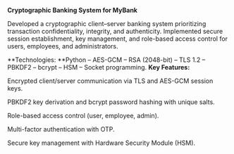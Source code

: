 **Cryptographic Banking System for MyBank**

Developed a cryptographic client–server banking system prioritizing transaction confidentiality, integrity, and authenticity. Implemented secure session establishment, key management, and role-based access control for users, employees, and administrators.

**Technologies: **Python – AES-GCM – RSA (2048-bit) – TLS 1.2 – PBKDF2 – bcrypt – HSM – Socket programming.
**Key Features:**

Encrypted client/server communication via TLS and AES-GCM session keys.

PBKDF2 key derivation and bcrypt password hashing with unique salts.

Role-based access control (user, employee, admin).

Multi-factor authentication with OTP.

Secure key management with Hardware Security Module (HSM).
